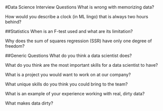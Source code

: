 #Data Science Interview Questions
What is wrong with memorizing data?

How would you describe a clock (in ML lingo) that is always two hours behind?

##Statistics
When is an F-test used and what are its limitation?

Why does the sum of squares regression (SSR) have only one degree of freedom?


##Generic Questions
What do you think a data scientist does?

What do you think are the most important skills for a data scientist to have?

What is a project you would want to work on at our company?

What unique skills do you think you could bring to the team?

What is an example of your experience working with real, dirty data?

What makes data dirty?

